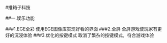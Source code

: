 #推箱子科技<br>

##一.娱乐功能

###1.EGE全彩
使用EGE图像库实现好看的界面
###2.全屏
全屏游戏使玩家有更好的沉浸体验
###3.优化的按键模式
取消了繁杂的按键模式，符合游戏体验


